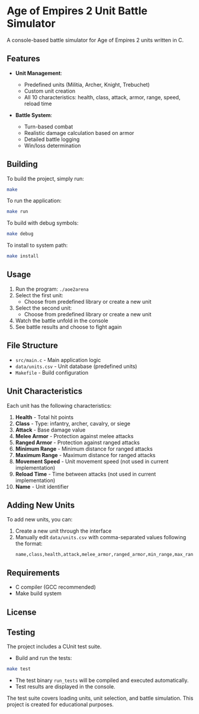 # Age of Empires 2 Unit Battle Simulator

A console-based battle simulator for Age of Empires 2 units written in C.

## Features

- **Unit Management**: 
  - Predefined units (Militia, Archer, Knight, Trebuchet)
  - Custom unit creation
  - All 10 characteristics: health, class, attack, armor, range, speed, reload time

- **Battle System**:
  - Turn-based combat
  - Realistic damage calculation based on armor
  - Detailed battle logging
  - Win/loss determination

## Building

To build the project, simply run:

```bash
make
```

To run the application:

```bash
make run
```

To build with debug symbols:

```bash
make debug
```

To install to system path:

```bash
make install
```

## Usage

1. Run the program: `./aoe2arena`
2. Select the first unit:
   - Choose from predefined library or create a new unit
3. Select the second unit:
   - Choose from predefined library or create a new unit
4. Watch the battle unfold in the console
5. See battle results and choose to fight again

## File Structure

- `src/main.c` - Main application logic
- `data/units.csv` - Unit database (predefined units)
- `Makefile` - Build configuration

## Unit Characteristics

Each unit has the following characteristics:
1. **Health** - Total hit points
2. **Class** - Type: infantry, archer, cavalry, or siege
3. **Attack** - Base damage value
4. **Melee Armor** - Protection against melee attacks
5. **Ranged Armor** - Protection against ranged attacks
6. **Minimum Range** - Minimum distance for ranged attacks
7. **Maximum Range** - Maximum distance for ranged attacks
8. **Movement Speed** - Unit movement speed (not used in current implementation)
9. **Reload Time** - Time between attacks (not used in current implementation)
10. **Name** - Unit identifier

## Adding New Units

To add new units, you can:
1. Create a new unit through the interface
2. Manually edit `data/units.csv` with comma-separated values following the format:
   ```
   name,class,health,attack,melee_armor,ranged_armor,min_range,max_range,movement_speed,reload_time
   ```

## Requirements

- C compiler (GCC recommended)
- Make build system

## License

## Testing

The project includes a CUnit test suite.

- Build and run the tests:

```bash
make test
```

- The test binary `run_tests` will be compiled and executed automatically.
- Test results are displayed in the console.

The test suite covers loading units, unit selection, and battle simulation.
This project is created for educational purposes.